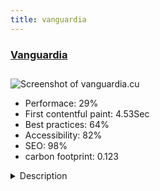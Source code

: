 ```yaml
---
title: vanguardia
---
```


<div style="height: 3rem">
  <a href="http://www.vanguardia.cu/"><h3>Vanguardia</h3></a>
</div>
<img loading="lazy" src="/images/thumbs/vanguardia.cu.jpg" alt="Screenshot of vanguardia.cu" />
<ul>
  <li>Performace: 29%</li>
  <li>
    First contentful paint:
    4.53Sec
  </li>
  <li>Best practices: 64%</li>
  <li>Accessibility: 82%</li>
  <li>SEO: 98%</li>
  <li>carbon footprint: 0.123</li>
</ul>
<details>
  <summary>Description</summary>
  <p>Vanguardia, newspaper of the province of Villa Clara, in the center of Cuba. Post news and information of general interest about Villa Clara, Cuba and the world. Additionally features photo galleries, videos and humor. ---------------------------------------------------------------</p>
</details>

